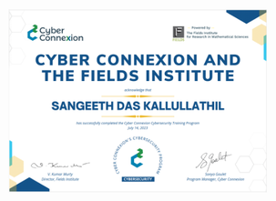 <img src="https://github.com/sdkallullathil/Fields.cert/blob/d9c43e6ab90046f0bc88810835abd6bfcb6091d6/fields-cert.png" height="90%" width="90%" alt="Disk Sanitization Steps"/>

